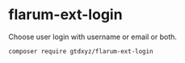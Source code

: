 # flarum-ext-login

Choose user login with username or email or both.


```
composer require gtdxyz/flarum-ext-login
```
